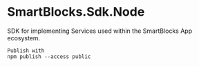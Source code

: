 # SmartBlocks.Sdk.Node

SDK for implementing Services used within the SmartBlocks App ecosystem.

```
Publish with 
npm publish --access public
```